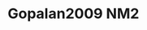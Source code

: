<a name="material" />

# Gopalan2009 NM2
<script type="application/ld+json">
  {
    "@context": "https://schema.org/",
    "@type": "ChemicalSubstance",
    "http://purl.org/dc/terms/conformsTo":
      {
        "@type": "CreativeWork",
        "@id": "https://bioschemas.org/profiles/ChemicalSubstance/0.4-RELEASE/"
      },
    "@id": "https://egonw.github.io/nanowiki/nanowiki160.html#material",
    "name": "Gopalan2009 NM2",
    "sameAs: "http://127.0.0.1/mediawiki/index.php/Special:URIResolver/Gopalan2009_NM2"
  }
</script>

